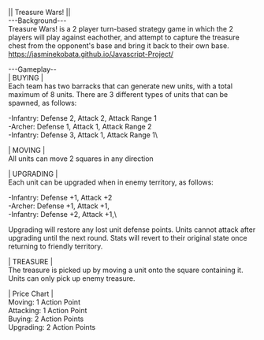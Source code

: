 || Treasure Wars! ||\
---Background---\
Treasure Wars! is a 2 player turn-based strategy game in which the 2 players will play against eachother, and attempt to capture the treasure chest from the opponent's base and bring it back to their own base.\
https://jasminekobata.github.io/Javascript-Project/

---Gameplay--\
| BUYING |\
Each team has two barracks that can generate new units, with a total maximum of 8 units.
There are 3 different types of units that can be spawned, as follows:

-Infantry:	Defense 2, Attack 2, Attack Range 1\
-Archer:	Defense 1, Attack 1, Attack Range 2\
-Infantry:	Defense 3, Attack 1, Attack Range 1\

| MOVING |\
All units can move 2 squares in any direction

| UPGRADING |\
Each unit can be upgraded when in enemy territory, as follows:

-Infantry:	Defense +1, Attack +2\
-Archer:	Defense +1, Attack +1,\
-Infantry:	Defense +2, Attack +1,\

Upgrading will restore any lost unit defense points. Units cannot attack after upgrading until the next round. Stats will revert to their original state once returning to friendly territory.

| TREASURE |\
The treasure is picked up by moving a unit onto the square containing it. Units can only pick up enemy treasure.

| Price Chart |\
Moving:		1 Action Point\
Attacking:	1 Action Point\
Buying:		2 Action Points\
Upgrading:	2 Action Points
